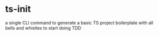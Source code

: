 # ts-init
a single CLI command to generate a basic TS project boilerplate with all bells and whistles to start doing TDD
